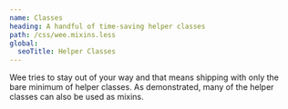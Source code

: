 ```yaml
---
name: Classes
heading: A handful of time-saving helper classes
path: /css/wee.mixins.less
global:
  seoTitle: Helper Classes
---
```


Wee tries to stay out of your way and that means shipping with only the bare minimum of helper classes. As demonstrated, many of the helper classes can also be used as mixins.